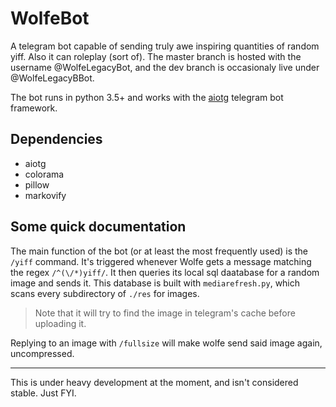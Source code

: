 # WolfeBot
A telegram bot capable of sending truly awe inspiring quantities of random yiff. Also it can roleplay (sort of).
The master branch is hosted with the username @WolfeLegacyBot, and the dev branch is occasionaly live under @WolfeLegacyBBot.

The bot runs in python 3.5+ and works with the [aiotg](https://github.com/szastupov/aiotg) telegram bot framework.
## Dependencies
* aiotg
* colorama
* pillow
* markovify
## Some quick documentation
The main function of the bot (or at least the most frequently used) is the `/yiff` command. It's triggered whenever Wolfe gets a message matching the regex `/^(\/*)yiff/`. It then queries its local sql daatabase for a random image and sends it. This database is built with `mediarefresh.py`,  which scans every subdirectory of `./res` for images.
> Note that it will try to find the image in telegram's cache before uploading it.

Replying to an image with `/fullsize` will make wolfe send said image again, uncompressed.


---
This is under heavy development at the moment, and isn't considered stable. Just FYI.
